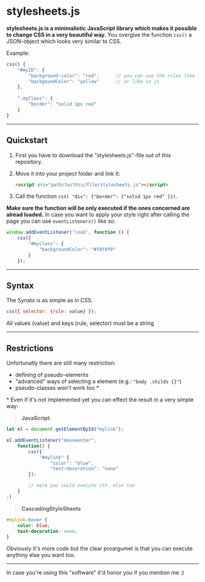 # stylesheets.js

**stylesheets.js is a minimalistic JavaScript library which makes it possible to change CSS in a very beautiful way.** You overgive the function `css()` a JSON-object which looks very similar to CSS.

Example:
```js
css() {
    "#myID": {
        "background-color": "red",      // you can use the rules like in css
        "backgoundColor": "yellow"      // or like in js
    },
    
    ".myClass": {
        "border": "solid 1px red"
    }
}
```
---

## Quickstart
1. First you have to download the "stylesheets.js"-file out of this repository.
2. Move it into your project folder and link it:
   ```html
   <script src="path/to/this/file/stylesheets.js"></script>
   ``` 

3. Call the function `css( "div": {"border": {"solid 1px red" }})`.

**Make sure the function will be only executed if the ones concerned are alread loaded.** In case you want to apply your style right after calling the page you can use `eventListeners()` like so:

```js
window.addEventListener('load', function () {
    css({
        "#myclass": {
            "backgroundColor": "#f0f0f0"
        }
    });
```
---
## Syntax
The Synatx is as simple as in CSS.

```js
css({ selector: {rule: value} });
```
All values (value) and keys (rule, selector) must be a string

---
## Restrictions
Unfortunatly there are still many restriction:
- defining of pseudo-elements
- "advanced" ways of selecting a element (e.g.: `"body .childs {}"`)
- pseudo-classes won't work too *

\* Even if it's not implemented yet you can effect the result in a very simple way:

> **JavaScript**:
```js
let el = document.getElementById("mylink");

el.addEventListener("mouseenter", 
    function() {
        css({
            "#mylink" {
                "color": "blue",
                "text-decoration": "none"
        });

        // here you could execute sth. else too
    }
;)
```

> **CascadingStyleSheets**
```css
#mylink:hover {
    color: blue;
    text-decoration: none;
}
```

Obviously it's more code but the clear proargumet is that you can execute anythiny else you want too.

---
In case you're using this "software" it'd honor you if you mention me :)
